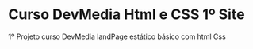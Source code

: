# Curso DevMedia Html e CSS 1º Site
1º Projeto curso DevMedia landPage estático básico com html Css
